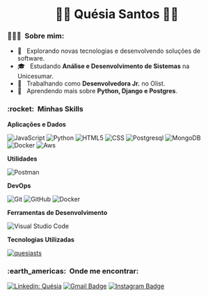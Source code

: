 <h1 align="center">
👩🏾‍ Quésia Santos 👩🏾
</h1>

<h3> 👩🏾‍💻 &nbsp;Sobre mim: </h3>

- 🤔 &nbsp; Explorando novas tecnologias e desenvolvendo soluções de software.
- 🎓 &nbsp; Estudando **Análise e Desenvolvimento de Sistemas** na Unicesumar.
- 💼 &nbsp; Trabalhando como **Desenvolvedora Jr.** no Olist.
- 🌱 &nbsp; Aprendendo mais sobre **Python, Django e Postgres**.

<h3> :rocket: &nbsp;Minhas Skills </h3>

**Aplicações e Dados**

  ![JavaScript](https://img.shields.io/badge/-JavaScript-333333?style=flat&logo=javascript)
  ![Python](https://img.shields.io/badge/-Python-333333?style=flat&logo=Python)
  ![HTML5](https://img.shields.io/badge/-HTML5-333333?style=flat&logo=HTML5)
  ![CSS](https://img.shields.io/badge/-CSS-333333?style=flat&logo=CSS3&logoColor=1572B6)
  ![Postgresql](https://img.shields.io/badge/-Postgresql-333333?style=flat&logo=postgresql)
  ![MongoDB](https://img.shields.io/badge/-MongoDB-333333?style=flat&logo=mongodb)
  ![Docker](https://img.shields.io/badge/-Docker-333333?style=flat&logo=docker)
  ![Aws](https://img.shields.io/badge/-aws-333333?style=flat&logo=aws)


**Utilidades**

  ![Postman](https://img.shields.io/badge/-Postman-333333?style=flat&logo=postman)

**DevOps**

  ![Git](https://img.shields.io/badge/-Git-333333?style=flat&logo=git)
  ![GitHub](https://img.shields.io/badge/-GitHub-333333?style=flat&logo=github)
  ![Docker](https://img.shields.io/badge/-Docker-333333?style=flat&logo=docker)

**Ferramentas de Desenvolvimento**

  ![Visual Studio Code](https://img.shields.io/badge/-Visual%20Studio%20Code-333333?style=flat&logo=visual-studio-code&logoColor=007ACC)

**Tecnologias Utilizadas**

  [![quesiasts](https://github-readme-stats.vercel.app/api/top-langs/?username=quesiasts&hide=html&layout=compact&theme=dracula)](https://github.com/quesiasts/)


<h3> :earth_americas: &nbsp;Onde me encontrar: </h3> 

[![Linkedin: Quésia](https://img.shields.io/badge/-quesiasts-blue?style=flat-square&logo=Linkedin&logoColor=white&link=LINK-DO-SEU-LINKEDIN)](LINKEDIN)
[![Gmail Badge](https://img.shields.io/badge/-quesiasts@gmail.com-006bed?style=flat-square&logo=Gmail&logoColor=white&link=mailto:quesiasts@gmail.com)](mailto:quesiasts@gmail.com)
[![Instagram Badge](https://img.shields.io/badge/-@quesiacs-6633cc?style=flat-square&labelColor=6633cc&logo=instagram&logoColor=white&link=https://www.instagram.com/quesiacs/?hl=pt-br)](https://www.instagram.com/quesiacs/?hl=pt-br) 
